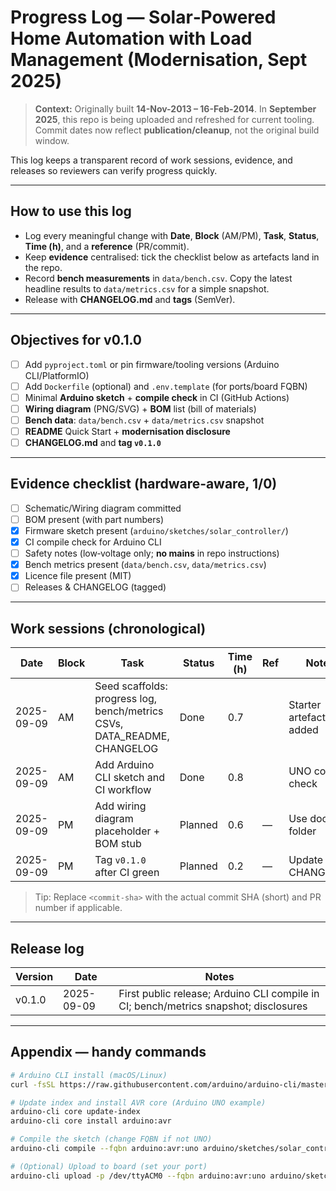# Progress Log — Solar‑Powered Home Automation with Load Management (Modernisation, Sept 2025)

> **Context:** Originally built **14-Nov-2013 – 16-Feb-2014**. In **September 2025**, this repo is being uploaded and refreshed for current tooling. Commit dates now reflect **publication/cleanup**, not the original build window.

This log keeps a transparent record of work sessions, evidence, and releases so reviewers can verify progress quickly.

---

## How to use this log
- Log every meaningful change with **Date**, **Block** (AM/PM), **Task**, **Status**, **Time (h)**, and a **reference** (PR/commit).
- Keep **evidence** centralised: tick the checklist below as artefacts land in the repo.
- Record **bench measurements** in `data/bench.csv`. Copy the latest headline results to `data/metrics.csv` for a simple snapshot.
- Release with **CHANGELOG.md** and **tags** (SemVer).

---

## Objectives for v0.1.0
- [ ] Add `pyproject.toml` or pin firmware/tooling versions (Arduino CLI/PlatformIO)
- [ ] Add `Dockerfile` (optional) and `.env.template` (for ports/board FQBN)
- [ ] Minimal **Arduino sketch** + **compile check** in CI (GitHub Actions)
- [ ] **Wiring diagram** (PNG/SVG) + **BOM** list (bill of materials)
- [ ] **Bench data**: `data/bench.csv` + `data/metrics.csv` snapshot
- [ ] **README** Quick Start + **modernisation disclosure**
- [ ] **CHANGELOG.md** and **tag `v0.1.0`**

---

## Evidence checklist (hardware‑aware, 1/0)
- [ ] Schematic/Wiring diagram committed
- [ ] BOM present (with part numbers)
- [x] Firmware sketch present (`arduino/sketches/solar_controller/`)
- [x] CI compile check for Arduino CLI
- [ ] Safety notes (low‑voltage only; **no mains** in repo instructions)
- [x] Bench metrics present (`data/bench.csv`, `data/metrics.csv`)
- [x] Licence file present (MIT)
- [ ] Releases & CHANGELOG (tagged)

---

## Work sessions (chronological)
| Date       | Block | Task                                                                 | Status    | Time (h) | Ref          | Notes |
|------------|-------|----------------------------------------------------------------------|-----------|----------|--------------|-------|
| 2025-09-09 | AM    | Seed scaffolds: progress log, bench/metrics CSVs, DATA_README, CHANGELOG | Done      | 0.7      | <commit-sha> | Starter artefacts added |
| 2025-09-09 | AM    | Add Arduino CLI sketch and CI workflow                                   | Done      | 0.8      | <commit-sha> | UNO compile check |
| 2025-09-09 | PM    | Add wiring diagram placeholder + BOM stub                                | Planned   | 0.6      | —            | Use docs/ folder |
| 2025-09-09 | PM    | Tag `v0.1.0` after CI green                                              | Planned   | 0.2      | —            | Update CHANGELOG |

> Tip: Replace `<commit-sha>` with the actual commit SHA (short) and PR number if applicable.

---

## Release log
| Version | Date       | Notes                                                                 |
|---------|------------|-----------------------------------------------------------------------|
| v0.1.0  | 2025-09-09 | First public release; Arduino CLI compile in CI; bench/metrics snapshot; disclosures |

---

## Appendix — handy commands
```bash
# Arduino CLI install (macOS/Linux)
curl -fsSL https://raw.githubusercontent.com/arduino/arduino-cli/master/install.sh | sh

# Update index and install AVR core (Arduino UNO example)
arduino-cli core update-index
arduino-cli core install arduino:avr

# Compile the sketch (change FQBN if not UNO)
arduino-cli compile --fqbn arduino:avr:uno arduino/sketches/solar_controller

# (Optional) Upload to board (set your port)
arduino-cli upload -p /dev/ttyACM0 --fqbn arduino:avr:uno arduino/sketches/solar_controller
```
